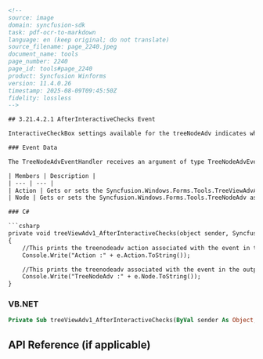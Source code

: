 ```html
<!-- 
source: image
domain: syncfusion-sdk
task: pdf-ocr-to-markdown
language: en (keep original; do not translate)
source_filename: page_2240.jpeg
document_name: tools
page_number: 2240
page_id: tools#page_2240
product: Syncfusion Winforms
version: 11.4.0.26
timestamp: 2025-08-09T09:45:50Z
fidelity: lossless
-->

## 3.21.4.2.1 AfterInteractiveChecks Event

InteractiveCheckBox settings available for the treeNodeAdv indicates whether the node will have an interactive checkbox. This AfterInteractiveChecks event will be triggered when the checked state of one or more nodes of a TreeViewAdv has changed due to this InteractiveCheckbox setting.

### Event Data

The TreeNodeAdvEventHandler receives an argument of type TreeNodeAdvEventArgs containing data related to this event. The following TreeNodeAdvEventArgs members provide information specific to this event.

| Members | Description |
| --- | --- |
| Action | Gets or sets the Syncfusion.Windows.Forms.Tools.TreeViewAdvAction associated with the event. |
| Node | Gets or sets the Syncfusion.Windows.Forms.Tools.TreeNodeAdv associated with the event. |

### C#

```csharp
private void treeViewAdv1_AfterInteractiveChecks(object sender, Syncfusion.Windows.Forms.Tools.TreeNodeAdvEventArgs e)
{
    //This prints the treenodeadv action associated with the event in the output window at run time.
    Console.Write("Action :" + e.Action.ToString());

    //This prints the treenodeadv associated with the event in the output window at run time.
    Console.Write("TreeNodeAdv :" + e.Node.ToString());
}
```

### VB.NET

```vb
Private Sub treeViewAdv1_AfterInteractiveChecks(ByVal sender As Object, ByVal e As
```

## API Reference (if applicable)
<!-- tags: [product, module, control, api, version?] keywords: [AfterInteractiveChecks, TreeNodeAdv, InteractiveCheckBox, TreeViewAdv, C#, VB.NET, TreeNodeAdvEventArgs, Syncfusion.Windows.Forms.Tools, TreeAction] -->
```